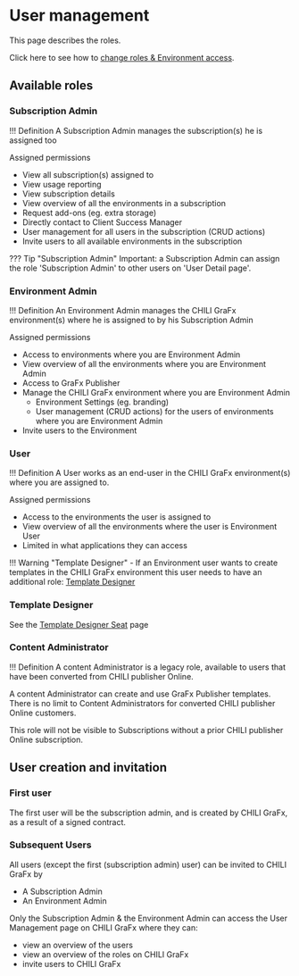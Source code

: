 # User management

This page describes the roles.

Click here to see how to [change roles & Environment access](/CHILI-GraFx/users/update/).

## Available roles

### Subscription Admin

!!! Definition
	A Subscription Admin manages the subscription(s) he is assigned too

Assigned permissions

- View all subscription(s) assigned to
- View usage reporting
- View subscription details
- View overview of all the environments in a subscription
- Request add-ons (eg. extra storage)
- Directly contact to Client Success Manager
- User management for all users in the subscription (CRUD actions)
- Invite users to all available environments in the subscription

??? Tip "Subscription Admin"
	Important: a Subscription Admin can assign the role 'Subscription Admin' to other users on 'User Detail page'.

### Environment Admin

!!! Definition
	An Environment Admin manages the CHILI GraFx environment(s) where he is assigned to by his Subscription Admin

Assigned permissions

- Access to environments where you are Environment Admin
- View overview of all the environments where you are Environment Admin
- Access to GraFx Publisher
- Manage the CHILI GraFx environment where you are Environment Admin
	- Environment Settings (eg. branding)
	- User management (CRUD actions) for the users of environments where you are Environment Admin
- Invite users to the Environment

### User

!!! Definition
	A User works as an end-user in the CHILI GraFx environment(s) where you are assigned to.

Assigned permissions

- Access to the environments the user is assigned to
- View overview of all the environments where the user is Environment User
- Limited in what applications they can access

!!! Warning "Template Designer"
	- If an Environment user wants to create templates in the CHILI GraFx environment this user needs to have an additional role: [Template Designer](#template-designer)

### Template Designer

See the [Template Designer Seat](/CHILI-GraFx/users/template-designer-seat/) page

### Content Administrator

!!! Definition
	A content Administrator is a legacy role, available to users that have been converted from CHILI publisher Online.

A content Administrator can create and use GraFx Publisher templates. There is no limit to Content Administrators for converted CHILI publisher Online customers.

This role will not be visible to Subscriptions without a prior CHILI publisher Online subscription.

## User creation and invitation

### First user

The first user will be the subscription admin, and is created by CHILI GraFx, as a result of a signed contract.

### Subsequent Users

All users (except the first (subscription admin) user) can be invited to CHILI GraFx by

- A Subscription Admin
- An Environment Admin

Only the Subscription Admin & the Environment Admin can access the User Management page on CHILI GraFx where they can:

- view an overview of the users
- view an overview of the roles on CHILI GraFx
- invite users to CHILI GraFx
